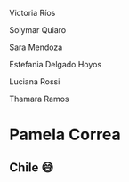 Victoria Ríos

Solymar Quiaro

Sara Mendoza

Estefania Delgado Hoyos

Luciana Rossi

Thamara Ramos 

# **Pamela Correa**
## Chile :sweat_smile:
